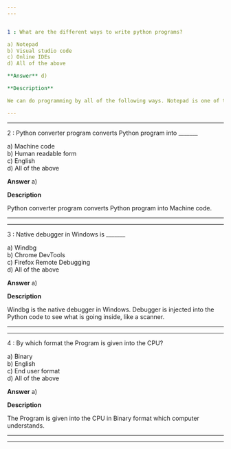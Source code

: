 ```yaml
---
---


1 : What are the different ways to write python programs?  

a) Notepad  
b) Visual studio code  
c) Online IDEs  
d) All of the above  

**Answer** d) 

**Description**  

We can do programming by all of the following ways. Notepad is one of the simplest text editor. Visual studio code is a code editor for building and debugging codes. Online IDE can also be used to compile programs.

---
```

---


2 : Python converter program converts Python program into _______  

a) Machine code  
b) Human readable form  
c) English  
d) All of the above  

**Answer** a) 

**Description**  

Python converter program converts Python program into Machine code.

---
---


3 : Native debugger in Windows is _______  

a) Windbg  
b) Chrome DevTools  
c) Firefox Remote Debugging  
d) All of the above  

**Answer** a) 

**Description**  

Windbg is the native debugger in Windows. Debugger is injected into the Python code to see what is going inside, like a scanner.

---
---


4 : By which format the Program is given into the CPU?  

a) Binary  
b) English  
c) End user format  
d) All of the above  

**Answer** a) 

**Description**  

The Program is given into the CPU in Binary format which computer understands.    


---
---



 
